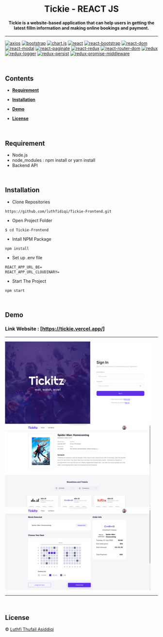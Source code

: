 <h1 align="center">Tickie - REACT JS</h1>
<h4 align="center">Tickie is a website-based application that can help users in getting the latest fillm information and making online bookings and payment.</h4>

<hr>

[![axios](https://img.shields.io/npm/v/axios?label=axios)](https://axios-http.com/docs/intro)
[![bootstrap](https://img.shields.io/npm/v/bootstrap?label=bootstrap)](https://getbootstrap.com/)
[![chart.js](https://img.shields.io/npm/v/chartjs?label=chartjs)](https://www.chartjs.org/)
[![react](https://img.shields.io/npm/v/react?label=react)](https://reactjs.org/)
[![react-bootstrap](https://img.shields.io/npm/v/react-bootstrap?label=react-bootstrap)](https://react-bootstrap.github.io/)
[![react-dom](https://img.shields.io/npm/v/react-dom?label=react-dom)](https://reactjs.org/docs/react-dom.html)
[![react-modal](https://img.shields.io/npm/v/react-modal?label=react-modal)](https://www.npmjs.com/package/react-modal)
[![react-paginate](https://img.shields.io/npm/v/react-paginate?label=react-paginate)](https://www.npmjs.com/package/react-paginate)
[![react-redux](https://img.shields.io/npm/v/react-redux?label=react-redux)](https://react-redux.js.org/)
[![react-router-dom](https://img.shields.io/npm/v/react-router-dom?label=react-router-dom)](https://www.npmjs.com/package/react-router-dom)
[![redux](https://img.shields.io/npm/v/redux?label=redux)](https://redux.js.org/)
[![redux-logger](https://img.shields.io/npm/v/redux-logger?label=redux-logger)](https://www.npmjs.com/package/redux-logger)
[![redux-persist](https://img.shields.io/npm/v/redux-persist?label=redux-persist)](https://www.npmjs.com/package/redux-persist)
[![redux-promise-middleware](https://img.shields.io/npm/v/redux-promise-middleware?label=redux-promise-middleware)](https://www.npmjs.com/package/redux-promise-middleware)

<br>

## **Contents**

- [**Requirement**](#requirement)

- [**Installation**](#installation)

- [**Demo**](#demo)

- [**License**](#license)

<br>

## **Requirement**

- Node.js
- node_modules : npm install or yarn install
- Backend API

<br>

## **Installation**

- Clone Repositories

```
https://github.com/luthfidiqi/Tickie-Frontend.git
```

- Open Project Folder

```
$ cd Tickie-Frontend
```

- Intall NPM Package

```
npm install
```

- Set up .env file

```
REACT_APP_URL_BE=
REACT_APP_URL_CLOUDINARY=
```

- Start The Project

```
npm start
```

<br>

## **Demo**

### Link Website : [https://tickie.vercel.app/]

<hr>

<div display="flex">
<img src="./src/assets/img/web-tickie-1.png" width="480" height="270" />
<img src="./src/assets/img/web-tickie-2.png" width="480" height="270" />
<img src="./src/assets/img/web-tickie-3.png" width="480" height="270" />
</div>

<hr>

<br>

## **License**

© [Luthfi Thufail Asiddiqi](https://github.com/luthfidiqi/)
